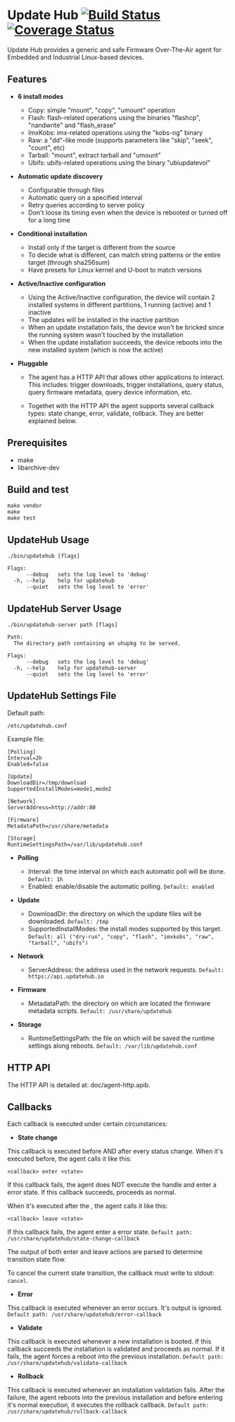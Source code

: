 # Update Hub [![Build Status](https://travis-ci.org/UpdateHub/updatehub.svg?branch=master)](https://travis-ci.org/UpdateHub/updatehub) [![Coverage Status](https://coveralls.io/repos/github/UpdateHub/updatehub/badge.svg?branch=master)](https://coveralls.io/github/UpdateHub/updatehub?branch=master)

Update Hub provides a generic and safe Firmware Over-The-Air agent for Embedded and
Industrial Linux-based devices.

Features
--------

* **6 install modes**

  * Copy: simple "mount", "copy", "umount" operation
  * Flash: flash-related operations using the binaries "flashcp", "nandwrite" and "flash_erase"
  * ImxKobs: imx-related operations using the "kobs-ng" binary
  * Raw: a "dd"-like mode (supports parameters like "skip", "seek", "count", etc)
  * Tarball: "mount", extract tarball and "umount"
  * Ubifs: ubifs-related operations using the binary "ubiupdatevol"

* **Automatic update discovery**

  * Configurable through files
  * Automatic query on a specified interval
  * Retry queries according to server policy
  * Don't loose its timing even when the device is rebooted or turned
    off for a long time

* **Conditional installation**

  * Install only if the target is different from the source
  * To decide what is different, can match string patterns or the
    entire target (through sha256sum)
  * Have presets for Linux kernel and U-boot to match versions

* **Active/Inactive configuration**

  * Using the Active/Inactive configuration, the device will contain 2
    installed systems in different partitions, 1 running (active) and
    1 inactive
  * The updates will be installed in the inactive partition
  * When an update installation fails, the device won't be bricked
    since the running system wasn't touched by the installation
  * When the update installation succeeds, the device reboots into the
    new installed system (which is now the active)

* **Pluggable**

  * The agent has a HTTP API that allows other applications to
    interact. This includes: trigger downloads, trigger installations,
    query status, query firmware metadata, query device information, etc.

  * Togethet with the HTTP API the agent supports several callback
    types: state change, error, validate, rollback. They are better
    explained below.

Prerequisites
--------

-  make
-  libarchive-dev

Build and test
--------

    make vendor
    make
    make test

UpdateHub Usage
--------

    ./bin/updatehub [flags]

    Flags:
          --debug   sets the log level to 'debug'
      -h, --help    help for updatehub
          --quiet   sets the log level to 'error'

UpdateHub Server Usage
--------

    ./bin/updatehub-server path [flags]

    Path:
      The directory path containing an uhupkg to be served.

    Flags:
          --debug   sets the log level to 'debug'
      -h, --help    help for updatehub-server
          --quiet   sets the log level to 'error'

UpdateHub Settings File
--------

Default path:

    /etc/updatehub.conf

Example file:

    [Polling]
    Interval=2h
    Enabled=false

    [Update]
    DownloadDir=/tmp/download
    SupportedInstallModes=mode1,mode2

    [Network]
    ServerAddress=http://addr:80

    [Firmware]
    MetadataPath=/usr/share/metadata

    [Storage]
    RuntimeSettingsPath=/var/lib/updatehub.conf

* **Polling**

  * Interval: the time interval on which each automatic poll will be
    done. ``Default: 1h``
  * Enabled: enable/disable the automatic polling. ``Default: enabled``

* **Update**

  * DownloadDir: the directory on which the update files will be
    downloaded. ``Default: /tmp``
  * SupportedInstallModes: the install modes supported by this
    target. ``Default: all ("dry-run", "copy", "flash", "imxkobs",
    "raw", "tarball", "ubifs")``
  
* **Network**

  * ServerAddress: the address used in the network requests. ``Default:
    https://api.updatehub.io``

* **Firmware**

  * MetadataPath: the directory on which are located the firmware
    metadata scripts. ``Default: /usr/share/updatehub``

* **Storage**

  * RuntimeSettingsPath: the file on which will be saved the runtime
    settings along reboots. ``Default: /var/lib/updatehub.conf``

HTTP API
--------

The HTTP API is detailed at: doc/agent-http.apib.

Callbacks
--------

Each callback is executed under certain circunstances:

* **State change**

This callback is executed before AND after every status change. When
it's executed before, the agent calls it like this:

    <callback> enter <state>

If this callback fails, the agent does NOT execute the <state> handle
and enter a error state. If this callback succeeds, proceeds as normal.

When it's executed after the <state>, the agent calls it like this:

    <callback> leave <state>

If this callback fails, the agent enter a error state. ``Default path:
/usr/share/updatehub/state-change-callback``

The output of both enter and leave actions are parsed to determine
transition state flow.

To cancel the current state transition, the callback must write
to stdout: ``cancel``.

* **Error**

This callback is executed whenever an error occurs. It's output is
ignored. ``Default path: /usr/share/updatehub/error-callback``

* **Validate**

This callback is executed whenever a new installation is booted. If
this callback succeeds the installation is validated and proceeds as
normal. If it fails, the agent forces a reboot into the previous
installation. ``Default path: /usr/share/updatehub/validate-callback``

* **Rollback**

This callback is executed whenever an installation validation
fails. After the failure, the agent reboots into the previous
installation and before entering it's normal execution, it executes
the rollback callback. ``Default path: /usr/share/updatehub/rollback-callback``
